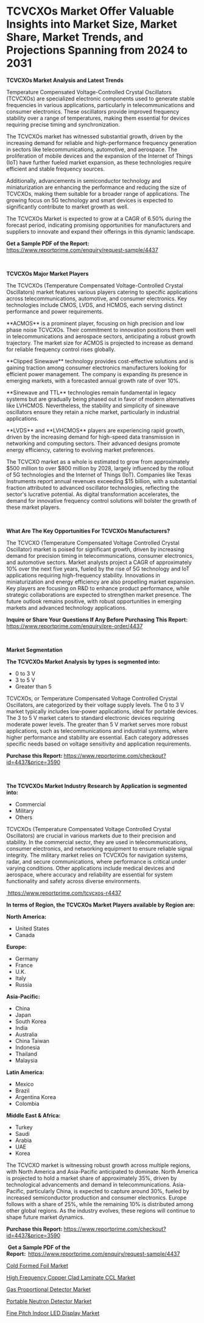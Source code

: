 <p><h1>TCVCXOs Market Offer Valuable Insights into Market Size, Market Share, Market Trends, and Projections Spanning from 2024 to 2031</h1></p><p><strong>TCVCXOs Market Analysis and Latest Trends</strong></p>
<p><p>Temperature Compensated Voltage-Controlled Crystal Oscillators (TCVCXOs) are specialized electronic components used to generate stable frequencies in various applications, particularly in telecommunications and consumer electronics. These oscillators provide improved frequency stability over a range of temperatures, making them essential for devices requiring precise timing and synchronization.</p><p>The TCVCXOs market has witnessed substantial growth, driven by the increasing demand for reliable and high-performance frequency generation in sectors like telecommunications, automotive, and aerospace. The proliferation of mobile devices and the expansion of the Internet of Things (IoT) have further fueled market expansion, as these technologies require efficient and stable frequency sources. </p><p>Additionally, advancements in semiconductor technology and miniaturization are enhancing the performance and reducing the size of TCVCXOs, making them suitable for a broader range of applications. The growing focus on 5G technology and smart devices is expected to significantly contribute to market growth as well. </p><p>The TCVCXOs Market is expected to grow at a CAGR of 6.50% during the forecast period, indicating promising opportunities for manufacturers and suppliers to innovate and expand their offerings in this dynamic landscape.</p></p>
<p><strong>Get a Sample PDF of the Report:&nbsp;</strong> <a href="https://www.reportprime.com/enquiry/request-sample/4437?utm_campaign=75&utm_medium=2&utm_source=Github&utm_content=ia&utm_term=24122024&utm_id=tcvcxos">https://www.reportprime.com/enquiry/request-sample/4437</a></p>
<p>&nbsp;</p>
<p><strong>TCVCXOs Major Market Players</strong></p>
<p><p>The TCVCXOs (Temperature Compensated Voltage-Controlled Crystal Oscillators) market features various players catering to specific applications across telecommunications, automotive, and consumer electronics. Key technologies include CMOS, LVDS, and HCMOS, each serving distinct performance and power requirements.</p><p>**ACMOS** is a prominent player, focusing on high precision and low phase noise TCVCXOs. Their commitment to innovation positions them well in telecommunications and aerospace sectors, anticipating a robust growth trajectory. The market size for ACMOS is projected to increase as demand for reliable frequency control rises globally.</p><p>**Clipped Sinewave** technology provides cost-effective solutions and is gaining traction among consumer electronics manufacturers looking for efficient power management. The company is expanding its presence in emerging markets, with a forecasted annual growth rate of over 10%.</p><p>**Sinewave and TTL** technologies remain fundamental in legacy systems but are gradually being phased out in favor of modern alternatives like LVHCMOS. Nevertheless, the stability and simplicity of sinewave oscillators ensure they retain a niche market, particularly in industrial applications.</p><p>**LVDS** and **LVHCMOS** players are experiencing rapid growth, driven by the increasing demand for high-speed data transmission in networking and computing sectors. Their advanced designs promote energy efficiency, catering to evolving market preferences.</p><p>The TCVCXO market as a whole is estimated to grow from approximately $500 million to over $800 million by 2028, largely influenced by the rollout of 5G technologies and the Internet of Things (IoT). Companies like Texas Instruments report annual revenues exceeding $15 billion, with a substantial fraction attributed to advanced oscillator technologies, reflecting the sector's lucrative potential. As digital transformation accelerates, the demand for innovative frequency control solutions will bolster the growth of these market players.</p></p>
<p>&nbsp;</p>
<p><strong>What Are The Key Opportunities For TCVCXOs Manufacturers?</strong></p>
<p><p>The TCVCXO (Temperature Compensated Voltage Controlled Crystal Oscillator) market is poised for significant growth, driven by increasing demand for precision timing in telecommunications, consumer electronics, and automotive sectors. Market analysts project a CAGR of approximately 10% over the next five years, fueled by the rise of 5G technology and IoT applications requiring high-frequency stability. Innovations in miniaturization and energy efficiency are also propelling market expansion. Key players are focusing on R&D to enhance product performance, while strategic collaborations are expected to strengthen market presence. The future outlook remains positive, with robust opportunities in emerging markets and advanced technology applications.</p></p>
<p><strong>Inquire or Share Your Questions If Any Before Purchasing This Report:</strong> <a href="https://www.reportprime.com/enquiry/pre-order/4437?utm_campaign=75&utm_medium=2&utm_source=Github&utm_content=ia&utm_term=24122024&utm_id=tcvcxos">https://www.reportprime.com/enquiry/pre-order/4437</a></p>
<p>&nbsp;</p>
<p><strong>Market Segmentation</strong></p>
<p><strong>The TCVCXOs Market Analysis by types is segmented into:</strong></p>
<p><ul><li>0 to 3 V</li><li>3 to 5 V</li><li>Greater than 5</li></ul></p>
<p><p>TCVCXOs, or Temperature Compensated Voltage Controlled Crystal Oscillators, are categorized by their voltage supply levels. The 0 to 3 V market typically includes low-power applications, ideal for portable devices. The 3 to 5 V market caters to standard electronic devices requiring moderate power levels. The greater than 5 V market serves more robust applications, such as telecommunications and industrial systems, where higher performance and stability are essential. Each category addresses specific needs based on voltage sensitivity and application requirements.</p></p>
<p><strong>Purchase this Report:&nbsp;</strong><a href="https://www.reportprime.com/checkout?id=4437&price=3590&utm_campaign=75&utm_medium=2&utm_source=Github&utm_content=ia&utm_term=24122024&utm_id=tcvcxos">https://www.reportprime.com/checkout?id=4437&price=3590</a></p>
<p>&nbsp;</p>
<p><strong>The TCVCXOs Market Industry Research by Application is segmented into:</strong></p>
<p><ul><li>Commercial</li><li>Military</li><li>Others</li></ul></p>
<p><p>TCVCXOs (Temperature Compensated Voltage Controlled Crystal Oscillators) are crucial in various markets due to their precision and stability. In the commercial sector, they are used in telecommunications, consumer electronics, and networking equipment to ensure reliable signal integrity. The military market relies on TCVCXOs for navigation systems, radar, and secure communications, where performance is critical under varying conditions. Other applications include medical devices and aerospace, where accuracy and reliability are essential for system functionality and safety across diverse environments.</p></p>
<p><a href="https://www.reportprime.com/tcvcxos-r4437?utm_campaign=75&utm_medium=2&utm_source=Github&utm_content=ia&utm_term=24122024&utm_id=tcvcxos">&nbsp;https://www.reportprime.com/tcvcxos-r4437</a></p>
<p><strong>In terms of Region, the TCVCXOs Market Players available by Region are:</strong></p>
<p>
    <p> <strong> North America: </strong>
        <ul>
            <li>United States</li>
            <li>Canada</li>
        </ul>
        </p> 
    <p> <strong> Europe: </strong>
        <ul>
            <li>Germany</li>
            <li>France</li>
            <li>U.K.</li>
            <li>Italy</li>
            <li>Russia</li>
        </ul>
        </p> 
    <p> <strong> Asia-Pacific: </strong>
        <ul>
            <li>China</li>
            <li>Japan</li>
            <li>South Korea</li>
            <li>India</li>
            <li>Australia</li>
            <li>China Taiwan</li>
            <li>Indonesia</li>
            <li>Thailand</li>
            <li>Malaysia</li>
        </ul>
        </p> 
    <p> <strong> Latin America: </strong>
        <ul>
            <li>Mexico</li>
            <li>Brazil</li>
            <li>Argentina Korea</li>
            <li>Colombia</li>
        </ul>
        </p> 
    <p> <strong> Middle East & Africa: </strong>
        <ul>
            <li>Turkey</li>
            <li>Saudi</li>
            <li>Arabia</li>
            <li>UAE</li>
            <li>Korea</li>
        </ul>
    </p>
    </p>
<p><p>The TCVCXO market is witnessing robust growth across multiple regions, with North America and Asia-Pacific anticipated to dominate. North America is projected to hold a market share of approximately 35%, driven by technological advancements and demand in telecommunications. Asia-Pacific, particularly China, is expected to capture around 30%, fueled by increased semiconductor production and consumer electronics. Europe follows with a share of 25%, while the remaining 10% is distributed among other global regions. As the industry evolves, these regions will continue to shape future market dynamics.</p></p>
<p><strong>Purchase this Report: </strong><a href="https://www.reportprime.com/checkout?id=4437&price=3590&utm_campaign=75&utm_medium=2&utm_source=Github&utm_content=ia&utm_term=24122024&utm_id=tcvcxos">https://www.reportprime.com/checkout?id=4437&price=3590</a></p>
<p>&nbsp;<strong>Get a Sample PDF of the Report:&nbsp;&nbsp;</strong><a href="https://www.reportprime.com/enquiry/request-sample/4437?utm_campaign=75&utm_medium=2&utm_source=Github&utm_content=ia&utm_term=24122024&utm_id=tcvcxos">https://www.reportprime.com/enquiry/request-sample/4437</a></p>
<p><strong></strong></p>
<p><p><a href="https://www.linkedin.com/pulse/insightful-cold-formed-foil-market-report-2024-2031-development-9fimf?utm_campaign=75&utm_medium=2&utm_source=Github&utm_content=ia&utm_term=24122024&utm_id=tcvcxos">Cold Formed Foil Market</a></p><p><a href="https://github.com/shondapmbau/Market-Research-Report-List-1/blob/main/high-frequency-copper-clad-laminate-ccl-market.md?utm_campaign=75&utm_medium=2&utm_source=Github&utm_content=ia&utm_term=24122024&utm_id=tcvcxos">High Frequency Copper Clad Laminate CCL Market</a></p><p><a href="https://www.linkedin.com/pulse/insightful-gas-proportional-detector-market-report-2024-2031-tyqlf?utm_campaign=75&utm_medium=2&utm_source=Github&utm_content=ia&utm_term=24122024&utm_id=tcvcxos">Gas Proportional Detector Market</a></p><p><a href="https://www.linkedin.com/pulse/why-portable-neutron-detector-market-rise-exploring-136-l5ogf?utm_campaign=75&utm_medium=2&utm_source=Github&utm_content=ia&utm_term=24122024&utm_id=tcvcxos">Portable Neutron Detector Market</a></p><p><a href="https://github.com/skerretflossie9297/Market-Research-Report-List-1/blob/main/fine-pitch-indoor-led-display-market.md?utm_campaign=75&utm_medium=2&utm_source=Github&utm_content=ia&utm_term=24122024&utm_id=tcvcxos">Fine Pitch Indoor LED Display Market</a></p></p>